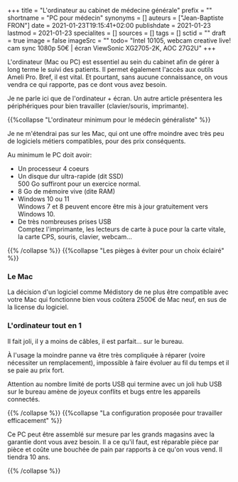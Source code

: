 +++
title = "L'ordinateur au cabinet de médecine générale"
prefix = ""
shortname = "PC pour médecin"
synonyms = []
auteurs = ["Jean-Baptiste FRON"]
date = 2021-01-23T19:15:41+02:00
publishdate = 2021-01-23
lastmod = 2021-01-23
specialites = []
sources = []
tags = []
sctid = ""
draft = true
image = false
imageSrc = ""
todo= "Intel 10105, webcam creative live! cam sync 1080p 50€ | écran ViewSonic XG2705-2K, AOC 27G2U"
+++

L'ordinateur (Mac ou PC) est essentiel au sein du cabinet afin de gérer à long terme le suivi des patients. Il permet également l'accès aux outils Ameli Pro. Bref, il est vital. Et pourtant, sans aucune connaissance, on vous vendra ce qui rapporte, pas ce dont vous avez besoin.

Je ne parle ici que de l'ordinateur + écran. Un autre article présentera les périphériques pour bien travailler (clavier/souris, imprimante).

{{%collapse "L'ordinateur minimum pour le médecin généraliste" %}}

Je ne m'étendrai pas sur les Mac, qui ont une offre moindre avec très peu de logiciels métiers compatibles, pour des prix conséquents.

Au minimum le PC doit avoir:

- Un processeur 4 coeurs
- Un disque dur ultra-rapide (dit SSD)  
500 Go suffiront pour un exercice normal.
- 8 Go de mémoire vive (dite RAM)
- Windows 10 ou 11  
Windows 7 et 8 peuvent encore être mis à jour gratuitement vers Windows 10.
- De très nombreuses prises USB  
Comptez l'imprimante, les lecteurs de carte à puce pour la carte vitale, la carte CPS, souris, clavier, webcam...

{{% /collapse %}}
{{%collapse "Les pièges à éviter pour un choix éclairé" %}}

### Le Mac

La décision d'un logiciel comme Médistory de ne plus être compatible avec votre Mac qui fonctionne bien vous coûtera 2500€ de Mac neuf, en sus de la license du logiciel.

### L'ordinateur tout en 1

Il fait joli, il y a moins de câbles, il est parfait... sur le bureau.

À l'usage la moindre panne va être très compliquée à réparer (voire nécessiter un remplacement), impossible à faire évoluer au fil du temps et il se paie au prix fort.

Attention au nombre limité de ports USB qui termine avec un joli hub USB sur le bureau amène de joyeux conflits et bugs entre les appareils connectés.

{{% /collapse %}}
{{%collapse "La configuration proposée pour travailler efficacement" %}}

Ce PC peut être assemblé sur mesure par les grands magasins avec la garantie dont vous avez besoin. Il a ce qu'il faut, est réparable pièce par pièce et coûte une bouchée de pain par rapports à ce qu'on vous vend. Il tiendra 10 ans.

{{% /collapse %}}
